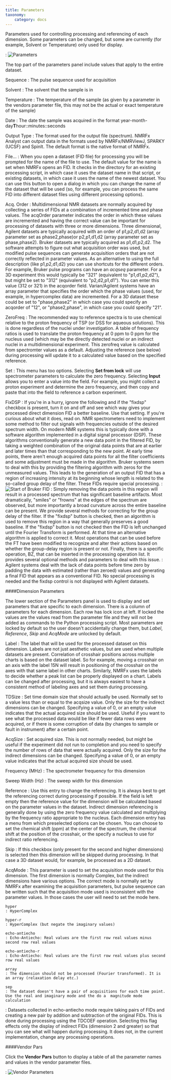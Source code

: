 ```yaml
---
title: Parameters
taxonomy:
    category: docs
---
```



Parameters used for controlling processing and referencing of each dimension. Some parameters can be changed, but some are currently (for example, Solvent or Temperature) only used for display.


: ![Parameters](images/parameters.png)

The top part of the parameters panel include values that apply to the entire dataset.

Sequence
: The pulse sequence used for acquisition

Solvent
: The solvent that the sample is in

Temperature
: The temperature of the sample (as given by a parameter in the vendors parameter file, this may not be the actual or exact temperature of the sample)

Date
: The date the sample was acquired in the format year-month-day**T**hour::minutes::seconds

Output Type
: The format used for the output file (spectrum). NMRFx Analyst can output data in the formats used by NMRFx/NMRViewJ, SPARKY (UCSF) and SpinIt.  The default format is the native format of NMRFx.

File...
: When you open a dataset (FID file) for processing you will be prompted for the name of the file to use. The default value for the name is set when NMRFx opens an FID. It checks in the directory for an existing processing script, in which case it uses the dataset name in that script, or existing datasets, in which case it uses the name of the newest dataset. You can use this button to open a dialog in which you can change the name of the dataset that will be used (so, for example, you can process the same FID into different dataset files using different processing options).

Acq. Order
:    Multidimensional NMR datasets are normally acquired by collecting a series of FIDs at a combination of incremented time and phase values. The acqOrder parameter indicates the order in which these values are incremented and having the correct value can be important for processing of datasets with three or more dimensions. Three dimensional, Agilent datasets are typically acquired with an order of p1,p2,d1,d2 (array parameter set as phase2,phase)or p2,p1,d1,d2 (array parameter set as phase,phase2). Bruker datasets are typically acquired as p1,d1,p2,d2. The software attempts to figure out what acquisition order was used, but modified pulse sequences can generate acquisition orders that are not correctly reflected in parameter values.
As an alternative to using the full description (like p1,p2,d1,d2) you can use shortcuts for the different orders.  For example, Bruker pulse programs can have an *acqseq* parameter.  For a 3D experiment this would typically be "321" (equivalent to "p1,d1,p2,d2"), but might be set to "312" (equivalent to "p2,d2,p1,d1").  You can enter this value (312 or 321) in the acqorder field.   Varian/Agilent systems have an array parameter that specifies the order which the phase values  (used, for example, in hypercomplex data) are incremented.  For a 3D dataset these could be set to "phase,phase2" in which case you could specify an acqorder of "12", or "phase2,phase", in which case you could specify "21".

ZeroFreq
: The recommended way to reference spectra is to use chemical relative to the proton frequency of TSP (or DSS for aqueous solutions).  This is done regardless of the nuclei under investigation.  A table of frequency ratios is used to translate the proton frequency at 0 ppm to 0 ppm for the nucleus used (which may be the directly detected nuclei or an indirect nuclei in a multidimensional experiment.  This zerofreq value is calculated from spectromter values as a default.  Adjusting the reference (see below) during processing will update it to a calculated value based on the specified reference. 

Set
: This menu has too options.  Selecting **Set from lock** will use spectrometer parameters to calculate the zero frequency.  Selecting **Input** allows you to enter a value into the field.  For example, you might collect a proton experiment and determine the zero frequency, and then copy and paste that into the field to reference a carbon experiment.

FixDSP
:  If you're in a hurry, ignore the following and if the "fixdsp" checkbox is present, turn it on and off and see which way gives your processed direct dimension FID a better baseline. Use that setting. If you're curious about what it does, read on.
 NMR spectrometers need to implement some method to filter out signals with frequencies outside of the desired spectrum width. On modern NMR systems this is typically done with a software algorithm implemented in a digital signal processor (DSP). These algorithms conventionally generate a new data point in the filtered FID, by taking a weighted combination of the original data points that are at earlier and later times than that corresponding to the new point. At early time points, there aren't enough acquired data points for all the filter coefficients and some adjustment must be made in the algorithm.
Bruker systems seem to deal with this by providing the filtering algorithm with zeros for the unmeasured values. This leads to the generation of an output FID that has a region of increasing intensity at its beginning whose length is related to the so-called group delay of the filter. These FIDs require special processing. 
: ![Start of Bruker FID](images/buildup.png)
:  Simply removing the data points in this region will result in a processed spectrum that has significant baseline artifacts. Most dramatically, "smiles" or "frowns" at the edges of the spectrum are observed, but more importantly a broad curvature across the entire baseline can be present. We provide several methods for correcting for the group delay of the filter. If the "fixdsp" button is checked, then an algorithm is used to remove this region in a way that generally preserves a good baseline. If the "fixdsp" button is not checked then the FID is left unchanged until the Fourier Transform is performed. At that time an alternative algorithm is applied to correct it. Most operations that can be used before the FT have been modified to recognize and alter their actions based on whether the group-delay region is present or not. Finally, there is a specific operation, BZ, that can be inserted in the processing operation list. It provides several optional methods and parameters to deal with this issue. 
:  Agilent systems deal with the lack of data points before time zero by padding the data with estimated (rather than zeroed) values and generating a final FID that appears as a conventional FID. No special processing is needed and the fixdsp control is not displayed with Agilent datasets. 


####Dimension Parameters

The lower section of the Parameters panel is used to display and set parameters that are specific to each dimension.  There is a column of parameters for each dimension. Each row has lock icon at left.  If locked the values are the values read from the parameter file and they will not be added as commands to the Python processing script.  Most parameters are locked by default so the user doesn't accidentally change them, but *Label*, *Reference*, *Skip* and *AcqMode* are unlocked by default.

Label
: The label that will be used for the processed dataset on this dimension.  Labels are not just aesthetic values, but are used when multiple datasets are present.  Correlation of crosshair positions across multiple charts is based on the dataset label.  So for example, moving a crosshair on an axis with the label 15N will result in positioning of the crosshair on the axes with that same label in other charts.  Similarly, NMRFx uses the labels to decide whether a peak list can be properly displayed on a chart.  Labels can be changed after processing, but it is always easiest to have a consistent method of labeling axes and set them during processing.

TDSize
:  Set time domain size that should actually be used.  Normally set to a value less than or equal to the acqsize value. Only the size for the indirect dimensions can be changed.  Specifying a value of 0, or an empty value indicates that the actual acquired size should be used.  Useful if you want to see what the processed data would be like if fewer data rows were acquired, or if there is some corruption of data (by changes to sample or fault in instrument) after a certain point.

AcqSize
:  Set acquired size. This is not normally needed, but might be useful if the experiment did not run to completion and you need to specify the number of rows of data that were actually acquired.  Only the size for the indirect dimensions can be changed.  Specifying a value of 0, or an empty value indicates that the actual acquired size should be used.

Frequency (MHz)
: The spectrometer frequency for this dimension

Sweep Width (Hz)
: The sweep width for this dimension

Reference
: Use this entry to change the referencing.  It is always best to get the referencing correct during processing if possible.  If the field is left empty then the reference value for the dimension will be calculated based on the parameter values in the dataset.  Indirect dimension referencing is generally done by using the zero frequency value calculated and multiplying by the frequency ratio appropriate to the nucleus.  Each dimension entry has a menu from which preselected options can be chosen.  You can choose to set the chemical shift (ppm) at the center of the spectrum, the chemical shift at the position of the crosshair, or the specify a nucleus to use for indirect ratio referencing.

Skip
: If this checkbox (only present for the second and higher dimensions) is selected then this dimension will be skipped during processing.  In that case a 3D dataset would, for example, be processed as a 2D dataset.

AcqMode
: This parameter is used to set the acquisition mode used for this dimension.  The first dimension is normally Complex, but the indirect dimensions have various options.  The correct mode is normally set by NMRFx after examining the acquisition parameters, but pulse sequence can be written such that the acquisition mode used is inconsistent with the parameter values.  In those cases the user will need to set the mode here.

    hyper
    : HyperComplex

    hyper-r
    : HyperComplex (but negate the imaginary values)

    echo-antiecho
    : Echo-Antiecho: Real values are the first row real values minus second row real values

    echo-antiecho-r
    : Echo-Antiecho: Real values are the first row real values plus second row real values

    array
    : The dimension should not be processed (Fourier transformed). It is an array (relaxation delay etc.)

    sep
    : The dataset doesn't have a pair of acquisitions for each time point.  Use the real and imaginary mode and the do a  magnitude mode calculation

:    Datasets collected in echo-antiecho mode require taking pairs of FIDs and creating a new pair by addition and subtraction of the original FIDs. This is done during processing using the TDCOEF operation. Selecting this flag effects only the display of indirect FIDs (dimension 2 and greater) so that you can see what will happen during processing. It does not, in the current implementation, change any processing operations.

####Vendor Pars

Click the **Vendor Pars** button to display a table of all the parameter names and values in the vendor parameter files.

: ![Vendor Parameters](images/vendorpars.png)
